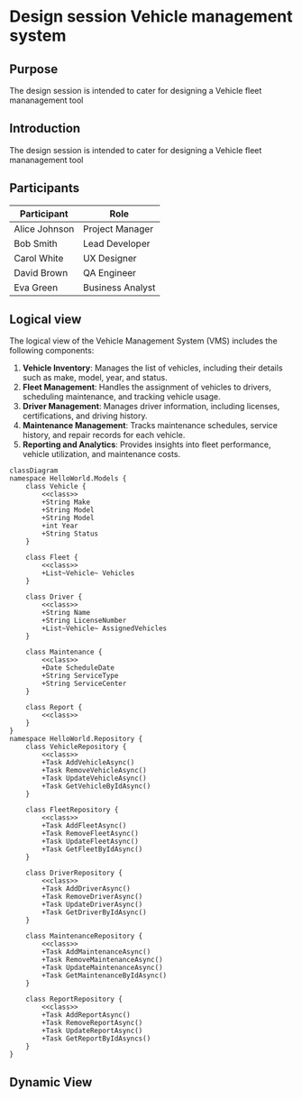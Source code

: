 # Design session Vehicle management system

## Purpose

The design session is intended to cater for designing a Vehicle fleet mananagement tool

## Introduction

The design session is intended to cater for designing a Vehicle fleet mananagement tool

## Participants

| Participant   | Role             |
| ------------- | ---------------- |
| Alice Johnson | Project Manager  |
| Bob Smith     | Lead Developer   |
| Carol White   | UX Designer      |
| David Brown   | QA Engineer      |
| Eva Green     | Business Analyst |

## Logical view

The logical view of the Vehicle Management System (VMS) includes the following components:

1. **Vehicle Inventory**: Manages the list of vehicles, including their details such as make, model, year, and status.
2. **Fleet Management**: Handles the assignment of vehicles to drivers, scheduling maintenance, and tracking vehicle usage.
3. **Driver Management**: Manages driver information, including licenses, certifications, and driving history.
4. **Maintenance Management**: Tracks maintenance schedules, service history, and repair records for each vehicle.
5. **Reporting and Analytics**: Provides insights into fleet performance, vehicle utilization, and maintenance costs.

```mermaid
classDiagram
namespace HelloWorld.Models {
    class Vehicle {
        <<class>>
        +String Make
        +String Model
        +String Model
        +int Year
        +String Status
    }

    class Fleet {
        <<class>>
        +List~Vehicle~ Vehicles
    }

    class Driver {
        <<class>>
        +String Name
        +String LicenseNumber
        +List~Vehicle~ AssignedVehicles
    }

    class Maintenance {
        <<class>>
        +Date ScheduleDate
        +String ServiceType
        +String ServiceCenter
    }

    class Report {
        <<class>>
    }
}
namespace HelloWorld.Repository {
    class VehicleRepository {
        <<class>>
        +Task AddVehicleAsync()
        +Task RemoveVehicleAsync()
        +Task UpdateVehicleAsync()
        +Task GetVehicleByIdAsync()
    }

    class FleetRepository {
        <<class>>
        +Task AddFleetAsync()
        +Task RemoveFleetAsync()
        +Task UpdateFleetAsync()
        +Task GetFleetByIdAsync()
    }

    class DriverRepository {
        <<class>>
        +Task AddDriverAsync()
        +Task RemoveDriverAsync()
        +Task UpdateDriverAsync()
        +Task GetDriverByIdAsync()
    }

    class MaintenanceRepository {
        <<class>>
        +Task AddMaintenanceAsync()
        +Task RemoveMaintenanceAsync()
        +Task UpdateMaintenanceAsync()
        +Task GetMaintenanceByIdAsync()
    }

    class ReportRepository {
        <<class>>
        +Task AddReportAsync()
        +Task RemoveReportAsync()
        +Task UpdateReportAsync()
        +Task GetReportByIdAsyncs()
    }
}

```

## Dynamic View
